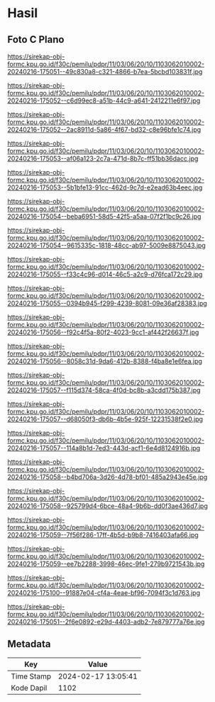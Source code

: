 # Hasil

## Foto C Plano

https://sirekap-obj-formc.kpu.go.id/f30c/pemilu/pdpr/11/03/06/20/10/1103062010002-20240216-175051--49c830a8-c321-4866-b7ea-5bcbd103831f.jpg

https://sirekap-obj-formc.kpu.go.id/f30c/pemilu/pdpr/11/03/06/20/10/1103062010002-20240216-175052--c6d99ec8-a51b-44c9-a641-2412211e6f97.jpg

https://sirekap-obj-formc.kpu.go.id/f30c/pemilu/pdpr/11/03/06/20/10/1103062010002-20240216-175052--2ac8911d-5a86-4f67-bd32-c8e96bfe1c74.jpg

https://sirekap-obj-formc.kpu.go.id/f30c/pemilu/pdpr/11/03/06/20/10/1103062010002-20240216-175053--af06a123-2c7a-471d-8b7c-ff51bb36dacc.jpg

https://sirekap-obj-formc.kpu.go.id/f30c/pemilu/pdpr/11/03/06/20/10/1103062010002-20240216-175053--5b1bfe13-91cc-462d-9c7d-e2ead63b4eec.jpg

https://sirekap-obj-formc.kpu.go.id/f30c/pemilu/pdpr/11/03/06/20/10/1103062010002-20240216-175054--beba6951-58d5-42f5-a5aa-07f2f1bc9c26.jpg

https://sirekap-obj-formc.kpu.go.id/f30c/pemilu/pdpr/11/03/06/20/10/1103062010002-20240216-175054--9615335c-1818-48cc-ab97-5009e8875043.jpg

https://sirekap-obj-formc.kpu.go.id/f30c/pemilu/pdpr/11/03/06/20/10/1103062010002-20240216-175055--f33c4c96-d014-46c5-a2c9-d76fca172c29.jpg

https://sirekap-obj-formc.kpu.go.id/f30c/pemilu/pdpr/11/03/06/20/10/1103062010002-20240216-175055--0394b945-f299-4239-8081-09e36af28383.jpg

https://sirekap-obj-formc.kpu.go.id/f30c/pemilu/pdpr/11/03/06/20/10/1103062010002-20240216-175056--f92c4f5a-80f2-4023-9cc1-af442f26637f.jpg

https://sirekap-obj-formc.kpu.go.id/f30c/pemilu/pdpr/11/03/06/20/10/1103062010002-20240216-175056--8058c31d-9da6-412b-8388-f4ba8e1e6fea.jpg

https://sirekap-obj-formc.kpu.go.id/f30c/pemilu/pdpr/11/03/06/20/10/1103062010002-20240216-175057--f115d374-58ca-4f0d-bc8b-a3cdd175b387.jpg

https://sirekap-obj-formc.kpu.go.id/f30c/pemilu/pdpr/11/03/06/20/10/1103062010002-20240216-175057--d68050f3-db6b-4b5e-925f-12231538f2e0.jpg

https://sirekap-obj-formc.kpu.go.id/f30c/pemilu/pdpr/11/03/06/20/10/1103062010002-20240216-175057--114a8b1d-7ed3-443d-acf1-6e4d8124916b.jpg

https://sirekap-obj-formc.kpu.go.id/f30c/pemilu/pdpr/11/03/06/20/10/1103062010002-20240216-175058--b4bd706a-3d26-4d78-bf01-485a2943e45e.jpg

https://sirekap-obj-formc.kpu.go.id/f30c/pemilu/pdpr/11/03/06/20/10/1103062010002-20240216-175058--925799d4-6bce-48a4-9b6b-dd0f3ae436d7.jpg

https://sirekap-obj-formc.kpu.go.id/f30c/pemilu/pdpr/11/03/06/20/10/1103062010002-20240216-175059--7f56f286-17ff-4b5d-b9b8-7416403afa66.jpg

https://sirekap-obj-formc.kpu.go.id/f30c/pemilu/pdpr/11/03/06/20/10/1103062010002-20240216-175059--ee7b2288-3998-46ec-9fe1-279b9721543b.jpg

https://sirekap-obj-formc.kpu.go.id/f30c/pemilu/pdpr/11/03/06/20/10/1103062010002-20240216-175100--91887e04-cf4a-4eae-bf96-7094f3c1d763.jpg

https://sirekap-obj-formc.kpu.go.id/f30c/pemilu/pdpr/11/03/06/20/10/1103062010002-20240216-175051--2f6e0892-e29d-4403-adb2-7e879777a76e.jpg


## Metadata

| Key        | Value               |
| ---------- | ------------------- |
| Time Stamp | 2024-02-17 13:05:41 |
| Kode Dapil | 1102                |



